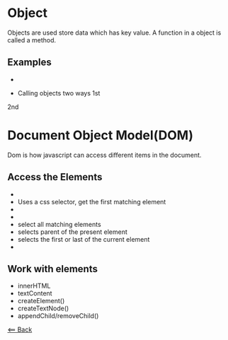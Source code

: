 # Object

Objects are used store data which has key value.
A function in a object is called a method.

## Examples

- <!--var hotel={
    name: 'Quay',
    rooms: 40,
    booked: 25,
    checkAvailability: function(){
     return this.rooms-this.booked;
    }

     } -->

- Calling objects two ways
  1st
  <!-- var hotelName=hotal.name;-->
  <!-- var roomsFree=hotal.checkAvailability();-->

2nd

<!-- var hotelName=hotal['name'];-->
<!-- var roomsFree=hotal['checkAvailability()'];-->

# Document Object Model(DOM)

Dom is how javascript can access different items
in the document.

## Access the Elements

- <!--getElementById()-->
- <!--querySelector()-->
  Uses a css selector, get the first matching element
- <!--getElementsByClassName()-->
- <!--getElementsByTagName()-->
- <!--querySelectorAll()-->
  select all matching elements
- <!--parentNode-->
  selects parent of the present element
- <!--firstChild/lastChild-->
  selects the first or last of the current element
- <!---->

## Work with elements

- innerHTML
- textContent
- createElement()
- createTextNode()
- appendChild/removeChild()

[<== Back](README.md)
